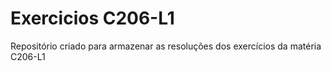 # Exercicios C206-L1
Repositório criado para armazenar as resoluções dos exercícios da matéria C206-L1
